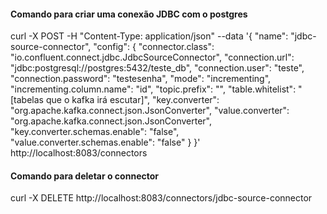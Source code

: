 #### Comando para criar uma conexão JDBC com o postgres
curl -X POST -H "Content-Type: application/json" --data '{
  "name": "jdbc-source-connector",
  "config": {
    "connector.class": "io.confluent.connect.jdbc.JdbcSourceConnector",
    "connection.url": "jdbc:postgresql://postgres:5432/teste_db",
    "connection.user": "teste",
    "connection.password": "testesenha",
    "mode": "incrementing",
    "incrementing.column.name": "id",
    "topic.prefix": "",
    "table.whitelist": "[tabelas que o kafka irá escutar]",
    "key.converter": "org.apache.kafka.connect.json.JsonConverter",
    "value.converter": "org.apache.kafka.connect.json.JsonConverter",
    "key.converter.schemas.enable": "false",
    "value.converter.schemas.enable": "false"
  }
}' http://localhost:8083/connectors

#### Comando para deletar o connector
curl -X DELETE http://localhost:8083/connectors/jdbc-source-connector